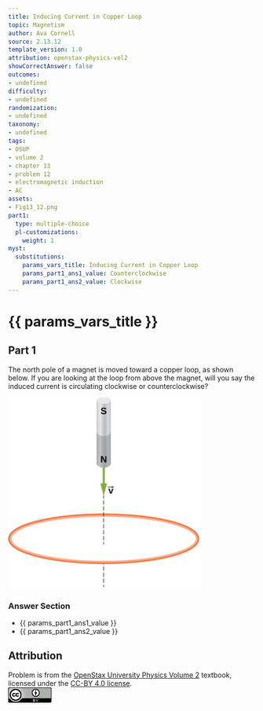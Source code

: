 ```yaml
---
title: Inducing Current in Copper Loop
topic: Magnetism
author: Ava Cornell
source: 2.13.12
template_version: 1.0
attribution: openstax-physics-vol2
showCorrectAnswer: false
outcomes:
- undefined
difficulty:
- undefined
randomization:
- undefined
taxonomy:
- undefined
tags:
- OSUP
- volume 2
- chapter 13
- problem 12
- electromagnetic induction
- AC
assets:
- Fig13_12.png
part1:
  type: multiple-choice
  pl-customizations:
    weight: 1
myst:
  substitutions:
    params_vars_title: Inducing Current in Copper Loop
    params_part1_ans1_value: Counterclockwise
    params_part1_ans2_value: Clockwise
---
```

# {{ params_vars_title }}

## Part 1

The north pole of a magnet is moved toward a copper loop, as shown below. If you are looking at the loop from above the magnet, will you say the induced current is circulating clockwise or counterclockwise?

<img src="Fig13_12.png">

### Answer Section

- {{ params_part1_ans1_value }}
- {{ params_part1_ans2_value }}

## Attribution

Problem is from the [OpenStax University Physics Volume 2](https://openstax.org/details/books/university-physics-volume-2) textbook, licensed under the [CC-BY 4.0 license](https://creativecommons.org/licenses/by/4.0/).<br>![Image representing the Creative Commons 4.0 BY license.](https://raw.githubusercontent.com/firasm/bits/master/by.png)
